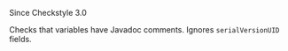 Since Checkstyle 3.0

Checks that variables have Javadoc comments. Ignores `serialVersionUID`
fields.
